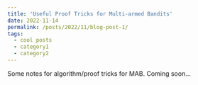 ```yaml
---
title: 'Useful Proof Tricks for Multi-armed Bandits'
date: 2022-11-14
permalink: /posts/2022/11/blog-post-1/
tags:
  - cool posts
  - category1
  - category2
---
```


Some notes for algorithm/proof tricks for MAB. Coming soon...
